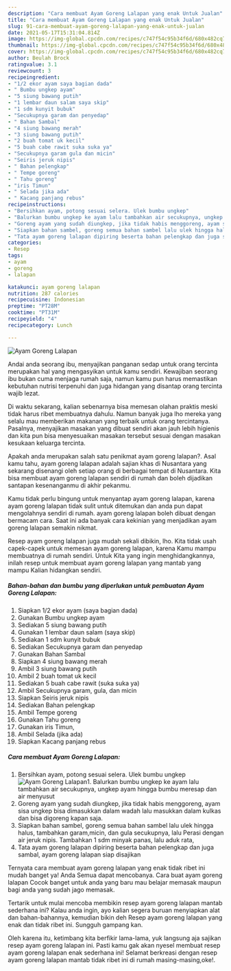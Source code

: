 ```yaml
---
description: "Cara membuat Ayam Goreng Lalapan yang enak Untuk Jualan"
title: "Cara membuat Ayam Goreng Lalapan yang enak Untuk Jualan"
slug: 91-cara-membuat-ayam-goreng-lalapan-yang-enak-untuk-jualan
date: 2021-05-17T15:31:04.814Z
image: https://img-global.cpcdn.com/recipes/c747f54c95b34f6d/680x482cq70/ayam-goreng-lalapan-foto-resep-utama.jpg
thumbnail: https://img-global.cpcdn.com/recipes/c747f54c95b34f6d/680x482cq70/ayam-goreng-lalapan-foto-resep-utama.jpg
cover: https://img-global.cpcdn.com/recipes/c747f54c95b34f6d/680x482cq70/ayam-goreng-lalapan-foto-resep-utama.jpg
author: Beulah Brock
ratingvalue: 3.1
reviewcount: 3
recipeingredient:
- "1/2 ekor ayam saya bagian dada"
- " Bumbu ungkep ayam"
- "5 siung bawang putih"
- "1 lembar daun salam saya skip"
- "1 sdm kunyit bubuk"
- "Secukupnya garam dan penyedap"
- " Bahan Sambal"
- "4 siung bawang merah"
- "3 siung bawang putih"
- "2 buah tomat uk kecil"
- "5 buah cabe rawit suka suka ya"
- "Secukupnya garam gula dan micin"
- "Seiris jeruk nipis"
- " Bahan pelengkap"
- " Tempe goreng"
- " Tahu goreng"
- "iris Timun"
- " Selada jika ada"
- " Kacang panjang rebus"
recipeinstructions:
- "Bersihkan ayam, potong sesuai selera. Ulek bumbu ungkep"
- "Balurkan bumbu ungkep ke ayam lalu tambahkan air secukupnya, ungkep ayam hingga bumbu meresap dan air menyusut"
- "Goreng ayam yang sudah diungkep, jika tidak habis menggoreng, ayam sisa ungkep bisa dimasukkan dalam wadah lalu masukkan dalam kulkas dan bisa digoreng kapan saja."
- "Siapkan bahan sambel, goreng semua bahan sambel lalu ulek hingga halus, tambahkan garam,micin, dan gula secukupnya, lalu Perasi dengan air jeruk nipis. Tambahkan 1 sdm minyak panas, lalu aduk rata,"
- "Tata ayam goreng lalapan dipiring beserta bahan pelengkap dan juga sambal, ayam goreng lalapan siap disajikan"
categories:
- Resep
tags:
- ayam
- goreng
- lalapan

katakunci: ayam goreng lalapan 
nutrition: 287 calories
recipecuisine: Indonesian
preptime: "PT28M"
cooktime: "PT31M"
recipeyield: "4"
recipecategory: Lunch

---
```



![Ayam Goreng Lalapan](https://img-global.cpcdn.com/recipes/c747f54c95b34f6d/680x482cq70/ayam-goreng-lalapan-foto-resep-utama.jpg)

Andai anda seorang ibu, menyajikan panganan sedap untuk orang tercinta merupakan hal yang mengasyikan untuk kamu sendiri. Kewajiban seorang ibu bukan cuma menjaga rumah saja, namun kamu pun harus memastikan kebutuhan nutrisi terpenuhi dan juga hidangan yang disantap orang tercinta wajib lezat.

Di waktu  sekarang, kalian sebenarnya bisa memesan olahan praktis meski tidak harus ribet membuatnya dahulu. Namun banyak juga lho mereka yang selalu mau memberikan makanan yang terbaik untuk orang tercintanya. Pasalnya, menyajikan masakan yang dibuat sendiri akan jauh lebih higienis dan kita pun bisa menyesuaikan masakan tersebut sesuai dengan masakan kesukaan keluarga tercinta. 



Apakah anda merupakan salah satu penikmat ayam goreng lalapan?. Asal kamu tahu, ayam goreng lalapan adalah sajian khas di Nusantara yang sekarang disenangi oleh setiap orang di berbagai tempat di Nusantara. Kita bisa membuat ayam goreng lalapan sendiri di rumah dan boleh dijadikan santapan kesenanganmu di akhir pekanmu.

Kamu tidak perlu bingung untuk menyantap ayam goreng lalapan, karena ayam goreng lalapan tidak sulit untuk ditemukan dan anda pun dapat mengolahnya sendiri di rumah. ayam goreng lalapan boleh dibuat dengan bermacam cara. Saat ini ada banyak cara kekinian yang menjadikan ayam goreng lalapan semakin nikmat.

Resep ayam goreng lalapan juga mudah sekali dibikin, lho. Kita tidak usah capek-capek untuk memesan ayam goreng lalapan, karena Kamu mampu membuatnya di rumah sendiri. Untuk Kita yang ingin menghidangkannya, inilah resep untuk membuat ayam goreng lalapan yang mantab yang mampu Kalian hidangkan sendiri.

<!--inarticleads1-->

##### Bahan-bahan dan bumbu yang diperlukan untuk pembuatan Ayam Goreng Lalapan:

1. Siapkan 1/2 ekor ayam (saya bagian dada)
1. Gunakan  Bumbu ungkep ayam
1. Sediakan 5 siung bawang putih
1. Gunakan 1 lembar daun salam (saya skip)
1. Sediakan 1 sdm kunyit bubuk
1. Sediakan Secukupnya garam dan penyedap
1. Gunakan  Bahan Sambal
1. Siapkan 4 siung bawang merah
1. Ambil 3 siung bawang putih
1. Ambil 2 buah tomat uk kecil
1. Sediakan 5 buah cabe rawit (suka suka ya)
1. Ambil Secukupnya garam, gula, dan micin
1. Siapkan Seiris jeruk nipis
1. Sediakan  Bahan pelengkap
1. Ambil  Tempe goreng
1. Gunakan  Tahu goreng
1. Gunakan iris Timun,
1. Ambil  Selada (jika ada)
1. Siapkan  Kacang panjang rebus




<!--inarticleads2-->

##### Cara membuat Ayam Goreng Lalapan:

1. Bersihkan ayam, potong sesuai selera. Ulek bumbu ungkep
<img src="https://img-global.cpcdn.com/steps/8d8037d248615619/160x128cq70/ayam-goreng-lalapan-langkah-memasak-1-foto.jpg" alt="Ayam Goreng Lalapan">1. Balurkan bumbu ungkep ke ayam lalu tambahkan air secukupnya, ungkep ayam hingga bumbu meresap dan air menyusut
1. Goreng ayam yang sudah diungkep, jika tidak habis menggoreng, ayam sisa ungkep bisa dimasukkan dalam wadah lalu masukkan dalam kulkas dan bisa digoreng kapan saja.
1. Siapkan bahan sambel, goreng semua bahan sambel lalu ulek hingga halus, tambahkan garam,micin, dan gula secukupnya, lalu Perasi dengan air jeruk nipis. Tambahkan 1 sdm minyak panas, lalu aduk rata,
1. Tata ayam goreng lalapan dipiring beserta bahan pelengkap dan juga sambal, ayam goreng lalapan siap disajikan




Ternyata cara membuat ayam goreng lalapan yang enak tidak ribet ini mudah banget ya! Anda Semua dapat mencobanya. Cara buat ayam goreng lalapan Cocok banget untuk anda yang baru mau belajar memasak maupun bagi anda yang sudah jago memasak.

Tertarik untuk mulai mencoba membikin resep ayam goreng lalapan mantab sederhana ini? Kalau anda ingin, ayo kalian segera buruan menyiapkan alat dan bahan-bahannya, kemudian bikin deh Resep ayam goreng lalapan yang enak dan tidak ribet ini. Sungguh gampang kan. 

Oleh karena itu, ketimbang kita berfikir lama-lama, yuk langsung aja sajikan resep ayam goreng lalapan ini. Pasti kamu gak akan nyesel membuat resep ayam goreng lalapan enak sederhana ini! Selamat berkreasi dengan resep ayam goreng lalapan mantab tidak ribet ini di rumah masing-masing,oke!.

